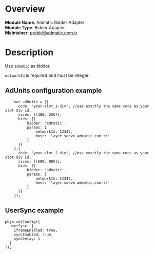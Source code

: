 # Overview

**Module Name**: Admatic Bidder Adapter  
**Module Type**: Bidder Adapter  
**Maintainer**: prebid@admatic.com.tr

# Description

Use `admatic` as bidder.

`networkId` is required and must be integer.

## AdUnits configuration example
```
    var adUnits = [{
      code: 'your-slot_1-div', //use exactly the same code as your slot div id.
      sizes: [[300, 250]],
      bids: [{
          bidder: 'admatic',
          params: { 
              networkId: 12345,
              host: 'layer.serve.admatic.com.tr'
          }
      }]
    },{
      code: 'your-slot_2-div', //use exactly the same code as your slot div id.
      sizes: [[600, 800]],
      bids: [{
          bidder: 'admatic',
          params: { 
              networkId: 12345,
              host: 'layer.serve.admatic.com.tr'
          }
      }]
    }];
```

## UserSync example

```
pbjs.setConfig({
  userSync: {
    iframeEnabled: true,
    syncEnabled: true,
    syncDelay: 1
  }
});
```

